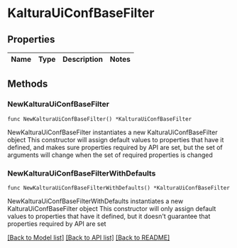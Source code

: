 # KalturaUiConfBaseFilter

## Properties

Name | Type | Description | Notes
------------ | ------------- | ------------- | -------------

## Methods

### NewKalturaUiConfBaseFilter

`func NewKalturaUiConfBaseFilter() *KalturaUiConfBaseFilter`

NewKalturaUiConfBaseFilter instantiates a new KalturaUiConfBaseFilter object
This constructor will assign default values to properties that have it defined,
and makes sure properties required by API are set, but the set of arguments
will change when the set of required properties is changed

### NewKalturaUiConfBaseFilterWithDefaults

`func NewKalturaUiConfBaseFilterWithDefaults() *KalturaUiConfBaseFilter`

NewKalturaUiConfBaseFilterWithDefaults instantiates a new KalturaUiConfBaseFilter object
This constructor will only assign default values to properties that have it defined,
but it doesn't guarantee that properties required by API are set


[[Back to Model list]](../README.md#documentation-for-models) [[Back to API list]](../README.md#documentation-for-api-endpoints) [[Back to README]](../README.md)


